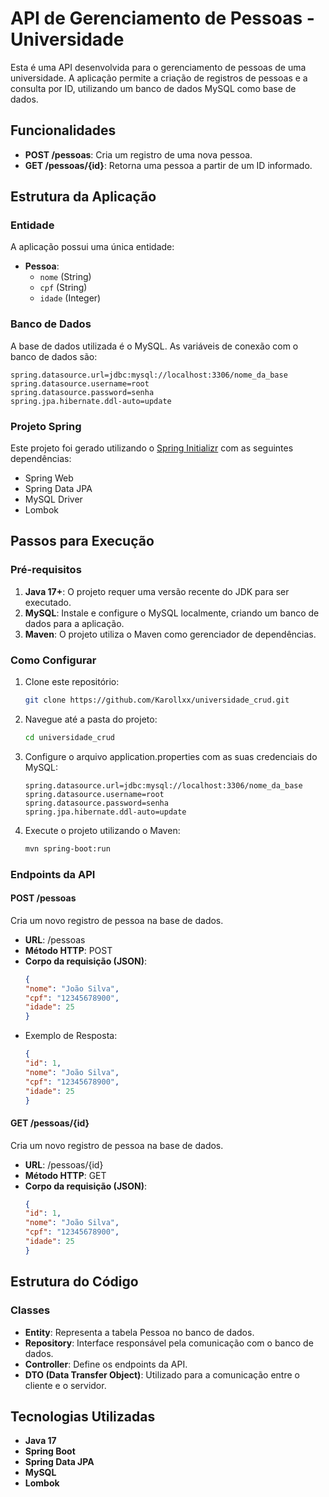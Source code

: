 # API de Gerenciamento de Pessoas - Universidade

Esta é uma API desenvolvida para o gerenciamento de pessoas de uma universidade. A aplicação permite a criação de registros de pessoas e a consulta por ID, utilizando um banco de dados MySQL como base de dados.

## Funcionalidades

- **POST /pessoas**: Cria um registro de uma nova pessoa.
- **GET /pessoas/{id}**: Retorna uma pessoa a partir de um ID informado.

## Estrutura da Aplicação

### Entidade

A aplicação possui uma única entidade:

- **Pessoa**:
  - `nome` (String)
  - `cpf` (String)
  - `idade` (Integer)

### Banco de Dados

A base de dados utilizada é o MySQL. As variáveis de conexão com o banco de dados são:

```properties
spring.datasource.url=jdbc:mysql://localhost:3306/nome_da_base
spring.datasource.username=root
spring.datasource.password=senha
spring.jpa.hibernate.ddl-auto=update
```

### Projeto Spring

Este projeto foi gerado utilizando o [Spring Initializr](https://start.spring.io/) com as seguintes dependências:

- Spring Web
- Spring Data JPA
- MySQL Driver
- Lombok

## Passos para Execução

### Pré-requisitos

1. **Java 17+**: O projeto requer uma versão recente do JDK para ser executado.
2. **MySQL**: Instale e configure o MySQL localmente, criando um banco de dados para a aplicação.
3. **Maven**: O projeto utiliza o Maven como gerenciador de dependências.

### Como Configurar

1. Clone este repositório:
   ```bash
   git clone https://github.com/Karollxx/universidade_crud.git
   ```

2. Navegue até a pasta do projeto:
   ```bash
   cd universidade_crud

3. Configure o arquivo application.properties com as suas credenciais do MySQL:
   ```properties
   spring.datasource.url=jdbc:mysql://localhost:3306/nome_da_base
   spring.datasource.username=root
   spring.datasource.password=senha
   spring.jpa.hibernate.ddl-auto=update

4. Execute o projeto utilizando o Maven:
   ```bash
   mvn spring-boot:run

### Endpoints da API

#### POST /pessoas

Cria um novo registro de pessoa na base de dados.
- **URL**: /pessoas
- **Método HTTP**: POST
- **Corpo da requisição (JSON)**:
  ```json
  {
  "nome": "João Silva",
  "cpf": "12345678900",
  "idade": 25
  }

- Exemplo de Resposta:
  ```json
  {
  "id": 1,
  "nome": "João Silva",
  "cpf": "12345678900",
  "idade": 25
  }

#### GET /pessoas/{id}

Cria um novo registro de pessoa na base de dados.
- **URL**: /pessoas/{id}
- **Método HTTP**: GET
- **Corpo da requisição (JSON)**:
  ```json
  {
  "id": 1,
  "nome": "João Silva",
  "cpf": "12345678900",
  "idade": 25
  }

## Estrutura do Código

### Classes

- **Entity**: Representa a tabela Pessoa no banco de dados.
- **Repository**: Interface responsável pela comunicação com o banco de dados.
- **Controller**: Define os endpoints da API.
- **DTO (Data Transfer Object)**: Utilizado para a comunicação entre o cliente e o servidor.

## Tecnologias Utilizadas

- **Java 17**
- **Spring Boot**
- **Spring Data JPA**
- **MySQL**
- **Lombok**
